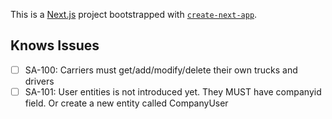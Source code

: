 This is a [Next.js](https://nextjs.org) project bootstrapped with [`create-next-app`](https://nextjs.org/docs/app/api-reference/cli/create-next-app).

## Knows Issues

- [ ] SA-100: Carriers must get/add/modify/delete their own trucks and drivers
- [ ] SA-101: User entities is not introduced yet. They MUST have companyid field. Or create a new entity called CompanyUser
